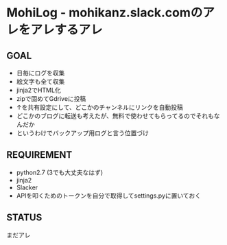 # MohiLog - mohikanz.slack.comのアレをアレするアレ
## GOAL
- 日毎にログを収集
- 絵文字も全て収集
- jinja2でHTML化
- zipで固めてGdriveに投稿
- ↑を共有設定にして、どこかのチャンネルにリンクを自動投稿
- どこかのブログに転送も考えたが、無料で使わせてもらってるのでそれもなんだか
- というわけでバックアップ用ログと言う位置づけ

## REQUIREMENT
- python2.7 (3でも大丈夫なはず)
- jinja2
- Slacker
- APIを叩くためのトークンを自分で取得してsettings.pyに置いておく

## STATUS
まだアレ

